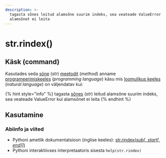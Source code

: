 ```yaml
---
description: >-
  tagasta sõnes leitud alamsõne suurim indeks, sea veateade ValueError kui
  alamsõnet ei leita
---
```


# str.rindex\(\)

## Käsk \(command\)

Kasutades seda [sõne](../) \(_str_\) [meetodit](../../../../terminid/sonastik/meetod-method.md) \(_method_\) anname [programeerimiskeeles](../../../../terminid/sonastik/programmeerimiskeel-programming-language.md) \(_programming language_\) käsu mis [loomulikus keeles](../../../../terminid/sonastik/loomulik-keel-natural-language.md) \(_natural language_\) on väljendatav kui: 

{% hint style="info" %}
tagasta [sõnes](../) \(_str_\) leitud alamsõne suurim indeks, sea veateade ValueError kui alamsõnet ei leita
{% endhint %}

## Kasutamine

### Abiinfo ja viited

* Pythoni ametlik dokumentatsioon \(inglise keeles\): [str.rindex\(_sub\[, start\[, end\]\]_\)](https://docs.python.org/3/library/stdtypes.html#str.rindex)
* Pythoni interaktiivses interpretaatoris sisesta `help(str.rindex)`

